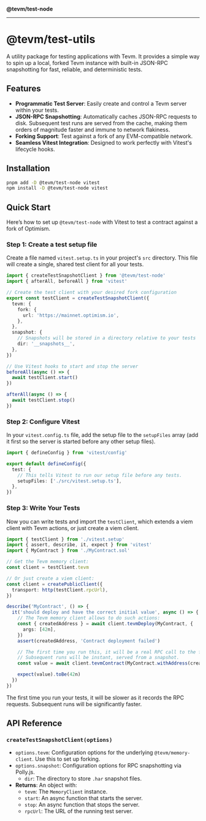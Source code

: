 **@tevm/test-node**

***

# @tevm/test-utils

A utility package for testing applications with Tevm. It provides a simple way to spin up a local, forked Tevm instance with built-in JSON-RPC snapshotting for fast, reliable, and deterministic tests.

## Features

-   **Programmatic Test Server**: Easily create and control a Tevm server within your tests.
-   **JSON-RPC Snapshotting**: Automatically caches JSON-RPC requests to disk. Subsequent test runs are served from the cache, making them orders of magnitude faster and immune to network flakiness.
-   **Forking Support**: Test against a fork of any EVM-compatible network.
-   **Seamless Vitest Integration**: Designed to work perfectly with Vitest's lifecycle hooks.

## Installation

```bash
pnpm add -D @tevm/test-node vitest
npm install -D @tevm/test-node vitest
```

## Quick Start

Here’s how to set up `@tevm/test-node` with Vitest to test a contract against a fork of Optimism.

### Step 1: Create a test setup file

Create a file named `vitest.setup.ts` in your project's `src` directory. This file will create a single, shared test client for all your tests.

```typescript:src/vitest.setup.ts
import { createTestSnapshotClient } from '@tevm/test-node'
import { afterAll, beforeAll } from 'vitest'

// Create the test client with your desired fork configuration
export const testClient = createTestSnapshotClient({
  tevm: {
    fork: {
      url: 'https://mainnet.optimism.io',
    },
  },
  snapshot: {
    // Snapshots will be stored in a directory relative to your tests
    dir: '__snapshots__',
  },
})

// Use Vitest hooks to start and stop the server
beforeAll(async () => {
  await testClient.start()
})

afterAll(async () => {
  await testClient.stop()
})
```

### Step 2: Configure Vitest

In your `vitest.config.ts` file, add the setup file to the `setupFiles` array (add it first so the server is started before any other setup files).

```typescript:vitest.config.ts
import { defineConfig } from 'vitest/config'

export default defineConfig({
  test: {
    // This tells Vitest to run our setup file before any tests.
    setupFiles: ['./src/vitest.setup.ts'],
  },
})
```

### Step 3: Write Your Tests

Now you can write tests and import the `testClient`, which extends a viem client with Tevm actions, or just create a viem client.

```typescript:src/MyContract.test.ts
import { testClient } from './vitest.setup'
import { assert, describe, it, expect } from 'vitest'
import { MyContract } from './MyContract.sol'

// Get the Tevm memory client:
const client = testClient.tevm

// Or just create a viem client:
const client = createPublicClient({
  transport: http(testClient.rpcUrl),
})

describe('MyContract', () => {
  it('should deploy and have the correct initial value', async () => {
    // The Tevm memory client allows to do such actions:
    const { createdAddress } = await client.tevmDeploy(MyContract, {
      args: [42n],
    })
    assert(createdAddress, 'Contract deployment failed')

    // The first time you run this, it will be a real RPC call to the fork url.
    // Subsequent runs will be instant, served from a snapshot.
    const value = await client.tevmContract(MyContract.withAddress(createdAddress).read.someValue())

    expect(value).toBe(42n)
  })
})
```

The first time you run your tests, it will be slower as it records the RPC requests. Subsequent runs will be significantly faster.

## API Reference

### `createTestSnapshotClient(options)`

-   `options.tevm`: Configuration options for the underlying `@tevm/memory-client`. Use this to set up forking.
-   `options.snapshot`: Configuration options for RPC snapshotting via Polly.js.
    -   `dir`: The directory to store `.har` snapshot files.
-   **Returns**: An object with:
    -   `tevm`: The `MemoryClient` instance.
    -   `start`: An async function that starts the server.
    -   `stop`: An async function that stops the server.
    -   `rpcUrl`: The URL of the running test server.
